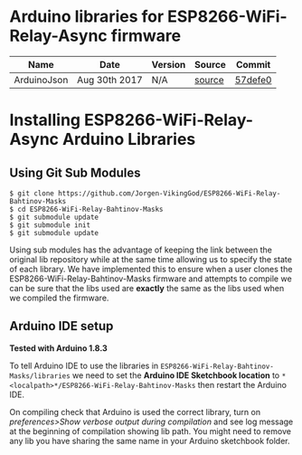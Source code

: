 
# Arduino libraries for ESP8266-WiFi-Relay-Async firmware

|  Name | Date  | Version  | Source  | Commit |
|---|---|---|---|---|
|  ArduinoJson |  Aug 30th 2017 | N/A  | [source](https://github.com/bblanchon/ArduinoJson)  | [57defe0](https://github.com/bblanchon/ArduinoJson/commit/57defe00ee5a311637495fe23398e7d026ead64b)  |

# Installing ESP8266-WiFi-Relay-Async Arduino Libraries

## Using Git Sub Modules

```
$ git clone https://github.com/Jorgen-VikingGod/ESP8266-WiFi-Relay-Bahtinov-Masks
$ cd ESP8266-WiFi-Relay-Bahtinov-Masks
$ git submodule update
$ git submodule init
$ git submodule update
```

Using sub modules has the advantage of keeping the link between the original lib repository while at the same time allowing us to specify the state of each library. We have implemented this to ensure when a user clones the ESP8266-WiFi-Relay-Bahtinov-Masks firmware and attempts to compile we can be sure that the libs used are **exactly** the same as the libs used when we compiled the firmware.

## Arduino IDE setup

**Tested with Arduino 1.8.3**

To tell Arduino IDE to use the libraries in `ESP8266-WiFi-Relay-Bahtinov-Masks/libraries` we need to set the **Arduino IDE Sketchbook location** to `*<localpath>*/ESP8266-WiFi-Relay-Bahtinov-Masks` then restart the Arduino IDE.

On compiling check that Arduino is used the correct library, turn on *preferences>Show verbose output during compilation* and see log message at the beginning of compilation showing lib path. You might need to remove any lib you have sharing the same name in your Arduino sketchbook folder.
